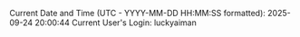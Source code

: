 Current Date and Time (UTC - YYYY-MM-DD HH:MM:SS formatted): 2025-09-24 20:00:44
Current User's Login: luckyaiman
